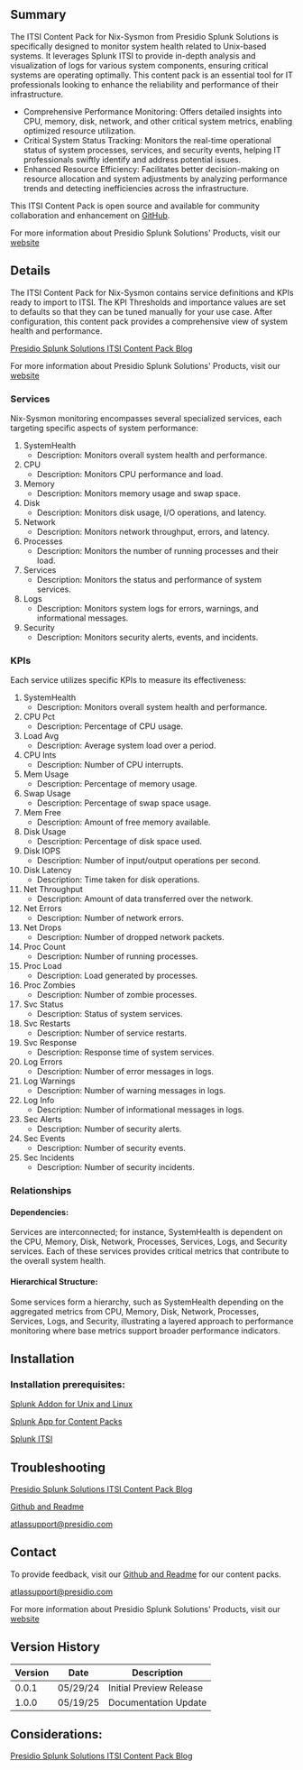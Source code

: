 ## Summary
The ITSI Content Pack for Nix-Sysmon from Presidio Splunk Solutions is specifically designed to monitor system health related to Unix-based systems. It leverages Splunk ITSI to provide in-depth analysis and visualization of logs for various system components, ensuring critical systems are operating optimally. This content pack is an essential tool for IT professionals looking to enhance the reliability and performance of their infrastructure.

* Comprehensive Performance Monitoring: Offers detailed insights into CPU, memory, disk, network, and other critical system metrics, enabling optimized resource utilization.
* Critical System Status Tracking: Monitors the real-time operational status of system processes, services, and security events, helping IT professionals swiftly identify and address potential issues.
* Enhanced Resource Efficiency: Facilitates better decision-making on resource allocation and system adjustments by analyzing performance trends and detecting inefficiencies across the infrastructure.

This ITSI Content Pack is open source and available for community collaboration and enhancement on [GitHub](https://www.github.com/kinneygroup).

For more information about Presidio Splunk Solutions' Products, visit our [website](https://kinneygroup.com/atlas)

## Details
The ITSI Content Pack for Nix-Sysmon contains service definitions and KPIs ready to import to ITSI. The KPI Thresholds and importance values are set to defaults so that they can be tuned manually for your use case. After configuration, this content pack provides a comprehensive view of system health and performance.

[Presidio Splunk Solutions ITSI Content Pack Blog](https://kinneygroup.com/blog/installing-itsi-content-packs/)

For more information about Presidio Splunk Solutions' Products, visit our [website](https://kinneygroup.com/atlas)

### Services
Nix-Sysmon monitoring encompasses several specialized services, each targeting specific aspects of system performance:

1. SystemHealth
    * Description: Monitors overall system health and performance.
2. CPU
    * Description: Monitors CPU performance and load.
3. Memory
    * Description: Monitors memory usage and swap space.
4. Disk
    * Description: Monitors disk usage, I/O operations, and latency.
5. Network
    * Description: Monitors network throughput, errors, and latency.
6. Processes
    * Description: Monitors the number of running processes and their load.
7. Services
    * Description: Monitors the status and performance of system services.
8. Logs
    * Description: Monitors system logs for errors, warnings, and informational messages.
9. Security
    * Description: Monitors security alerts, events, and incidents.

### KPIs
Each service utilizes specific KPIs to measure its effectiveness:

1. SystemHealth
    * Description: Monitors overall system health and performance.
2. CPU Pct
    * Description: Percentage of CPU usage.
3. Load Avg
    * Description: Average system load over a period.
4. CPU Ints
    * Description: Number of CPU interrupts.
5. Mem Usage
    * Description: Percentage of memory usage.
6. Swap Usage
    * Description: Percentage of swap space usage.
7. Mem Free
    * Description: Amount of free memory available.
8. Disk Usage
    * Description: Percentage of disk space used.
9. Disk IOPS
    * Description: Number of input/output operations per second.
10. Disk Latency
    * Description: Time taken for disk operations.
11. Net Throughput
    * Description: Amount of data transferred over the network.
12. Net Errors
    * Description: Number of network errors.
13. Net Drops
    * Description: Number of dropped network packets.
14. Proc Count
    * Description: Number of running processes.
15. Proc Load
    * Description: Load generated by processes.
16. Proc Zombies
    * Description: Number of zombie processes.
17. Svc Status
    * Description: Status of system services.
18. Svc Restarts
    * Description: Number of service restarts.
19. Svc Response
    * Description: Response time of system services.
20. Log Errors
    * Description: Number of error messages in logs.
21. Log Warnings
    * Description: Number of warning messages in logs.
22. Log Info
    * Description: Number of informational messages in logs.
23. Sec Alerts
    * Description: Number of security alerts.
24. Sec Events
    * Description: Number of security events.
25. Sec Incidents
    * Description: Number of security incidents.

### Relationships
#### Dependencies:
Services are interconnected; for instance, SystemHealth is dependent on the CPU, Memory, Disk, Network, Processes, Services, Logs, and Security services. Each of these services provides critical metrics that contribute to the overall system health.

#### Hierarchical Structure:
Some services form a hierarchy, such as SystemHealth depending on the aggregated metrics from CPU, Memory, Disk, Network, Processes, Services, Logs, and Security, illustrating a layered approach to performance monitoring where base metrics support broader performance indicators.

## Installation

### Installation prerequisites:

[Splunk Addon for Unix and Linux](https://splunkbase.splunk.com/app/833/)

[Splunk App for Content Packs](https://splunkbase.splunk.com/app/5391)

[Splunk ITSI](https://www.splunk.com/en_us/products/it-service-intelligence.html)

## Troubleshooting

[Presidio Splunk Solutions ITSI Content Pack Blog](https://kinneygroup.com/blog/installing-itsi-content-packs/)

[Github and Readme](https://www.github.com/kinneygroup)

atlassupport@presidio.com

## Contact

To provide feedback, visit our [Github and Readme](https://www.github.com/kinneygroup) for our content packs.

atlassupport@presidio.com

For more information about Presidio Splunk Solutions' Products, visit our [website](https://kinneygroup.com/atlas)

## Version History

| Version | Date  | Description                |
|---------|-------|----------------------------|
| 0.0.1   | 05/29/24 | Initial Preview Release    |
| 1.0.0   | 05/19/25 | Documentation Update |

## Considerations:

[Presidio Splunk Solutions ITSI Content Pack Blog](https://kinneygroup.com/blog/installing-itsi-content-packs/)
